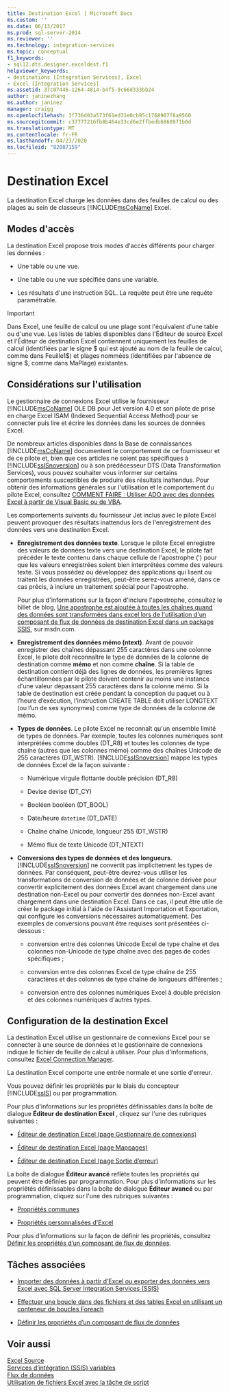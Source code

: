 ```yaml
---
title: Destination Excel | Microsoft Docs
ms.custom: ''
ms.date: 06/13/2017
ms.prod: sql-server-2014
ms.reviewer: ''
ms.technology: integration-services
ms.topic: conceptual
f1_keywords:
- sql12.dts.designer.exceldest.f1
helpviewer_keywords:
- destinations [Integration Services], Excel
- Excel [Integration Services]
ms.assetid: 37c07446-1264-4814-b4f5-9c66d333bb24
author: janinezhang
ms.author: janinez
manager: craigg
ms.openlocfilehash: 3f736d03a573f61ed31e0cb95c1768907f8a9560
ms.sourcegitcommit: c37777216fb8b464e33cd6e2ffbedb6860971b0d
ms.translationtype: MT
ms.contentlocale: fr-FR
ms.lasthandoff: 04/23/2020
ms.locfileid: "82087159"
---
```

# <a name="excel-destination"></a>Destination Excel
  La destination Excel charge les données dans des feuilles de calcul ou des plages au sein de classeurs [!INCLUDE[msCoName](../../includes/msconame-md.md)] Excel.  
  
## <a name="access-modes"></a>Modes d'accès  
 La destination Excel propose trois modes d'accès différents pour charger les données :  
  
-   Une table ou une vue.  
  
-   Une table ou une vue spécifiée dans une variable.  
  
-   Les résultats d'une instruction SQL. La requête peut être une requête paramétrable.  
  
> [!IMPORTANT]  
>  Dans Excel, une feuille de calcul ou une plage sont l'équivalent d'une table ou d'une vue. Les listes de tables disponibles dans l'Éditeur de source Excel et l'Éditeur de destination Excel contiennent uniquement les feuilles de calcul (identifiées par le signe $ qui est ajouté au nom de la feuille de calcul, comme dans Feuille1$) et plages nommées (identifiées par l'absence de signe $, comme dans MaPlage) existantes.  
  
## <a name="usage-considerations"></a>Considérations sur l'utilisation  
 Le gestionnaire de connexions Excel utilise le fournisseur [!INCLUDE[msCoName](../../includes/msconame-md.md)] OLE DB pour Jet version 4.0 et son pilote de prise en charge Excel ISAM (Indexed Sequential Access Method) pour se connecter puis lire et écrire les données dans les sources de données Excel.  
  
 De nombreux articles disponibles dans la Base de connaissances [!INCLUDE[msCoName](../../includes/msconame-md.md)] documentent le comportement de ce fournisseur et de ce pilote et, bien que ces articles ne soient pas spécifiques à [!INCLUDE[ssISnoversion](../../includes/ssisnoversion-md.md)] ou à son prédécesseur DTS (Data Transformation Services), vous pouvez souhaiter vous informer sur certains comportements susceptibles de produire des résultats inattendus. Pour obtenir des informations générales sur l'utilisation et le comportement du pilote Excel, consultez [COMMENT FAIRE : Utiliser ADO avec des données Excel à partir de Visual Basic ou de VBA](https://support.microsoft.com/kb/257819).  
  
 Les comportements suivants du fournisseur Jet inclus avec le pilote Excel peuvent provoquer des résultats inattendus lors de l'enregistrement des données vers une destination Excel.  
  
-   **Enregistrement des données texte**. Lorsque le pilote Excel enregistre des valeurs de données texte vers une destination Excel, le pilote fait précéder le texte contenu dans chaque cellule de l'apostrophe (') pour que les valeurs enregistrées soient bien interprétées comme des valeurs texte. Si vous possédez ou développez des applications qui lisent ou traitent les données enregistrées, peut-être serez-vous amené, dans ce cas précis, à inclure un traitement spécial pour l'apostrophe.  
  
     Pour plus d'informations sur la façon d'inclure l'apostrophe, consultez le billet de blog, [Une apostrophe est ajoutée à toutes les chaînes quand des données sont transformées dans excel lors de l'utilisation d'un composant de flux de données de destination Excel dans un package SSIS](https://go.microsoft.com/fwlink/?LinkId=400876), sur msdn.com.  
  
-   **Enregistrement des données mémo (ntext)**. Avant de pouvoir enregistrer des chaînes dépassant 255 caractères dans une colonne Excel, le pilote doit reconnaître le type de données de la colonne de destination comme **mémo** et non comme **chaîne**. Si la table de destination contient déjà des lignes de données, les premières lignes échantillonnées par le pilote doivent contenir au moins une instance d'une valeur dépassant 255 caractères dans la colonne mémo. Si la table de destination est créée pendant la conception du paquet ou à l’heure d’exécution, l’instruction CREATE TABLE doit utiliser LONGTEXT (ou l’un de ses synonymes) comme type de données de la colonne de mémo.  
  
-   **Types de données**. Le pilote Excel ne reconnaît qu'un ensemble limité de types de données. Par exemple, toutes les colonnes numériques sont interprétées comme doubles (DT_R8) et toutes les colonnes de type chaîne (autres que les colonnes mémo) comme des chaînes Unicode de 255 caractères (DT_WSTR). [!INCLUDE[ssISnoversion](../../includes/ssisnoversion-md.md)] mappe les types de données Excel de la façon suivante :  
  
    -   Numérique    virgule flottante double précision (DT_R8)  
  
    -   Devise     devise (DT_CY)  
  
    -   Booléen     booléen (DT_BOOL)  
  
    -   Date/heure `datetime` (DT_DATE)  
  
    -   Chaîne     chaîne Unicode, longueur 255 (DT_WSTR)  
  
    -   Mémo     flux de texte Unicode (DT_NTEXT)  
  
-   **Conversions des types de données et des longueurs**. [!INCLUDE[ssISnoversion](../../includes/ssisnoversion-md.md)] ne convertit pas implicitement les types de données. Par conséquent, peut-être devrez-vous utiliser les transformations de conversion de données et de colonne dérivée pour convertir explicitement des données Excel avant chargement dans une destination non-Excel ou pour convertir des données non-Excel avant chargement dans une destination Excel. Dans ce cas, il peut être utile de créer le package initial à l'aide de l'Assistant Importation et Exportation, qui configure les conversions nécessaires automatiquement. Des exemples de conversions pouvant être requises sont présentées ci-dessous :  
  
    -   conversion entre des colonnes Unicode Excel de type chaîne et des colonnes non-Unicode de type chaîne avec des pages de codes spécifiques ;  
  
    -   conversion entre des colonnes Excel de type chaîne de 255 caractères et des colonnes de type chaîne de longueurs différentes ;  
  
    -   conversion entre des colonnes numériques Excel à double précision et des colonnes numériques d'autres types.  
  
## <a name="configuration-of-the-excel-destination"></a>Configuration de la destination Excel  
 La destination Excel utilise un gestionnaire de connexions Excel pour se connecter à une source de données et le gestionnaire de connexions indique le fichier de feuille de calcul à utiliser. Pour plus d'informations, consultez [Excel Connection Manager](../connection-manager/excel-connection-manager.md).  
  
 La destination Excel comporte une entrée normale et une sortie d'erreur.  
  
 Vous pouvez définir les propriétés par le biais du concepteur [!INCLUDE[ssIS](../../includes/ssis-md.md)] ou par programmation.  
  
 Pour plus d'informations sur les propriétés définissables dans la boîte de dialogue **Éditeur de destination Excel** , cliquez sur l'une des rubriques suivantes :  
  
-   [Éditeur de destination Excel &#40;page Gestionnaire de connexions&#41;](../excel-destination-editor-connection-manager-page.md)  
  
-   [Éditeur de destination Excel &#40;page Mappages&#41;](../excel-destination-editor-mappings-page.md)  
  
-   [Éditeur de destination Excel &#40;page Sortie d’erreur&#41;](../excel-destination-editor-error-output-page.md)  
  
 La boîte de dialogue **Éditeur avancé** reflète toutes les propriétés qui peuvent être définies par programmation. Pour plus d'informations sur les propriétés définissables dans la boîte de dialogue **Éditeur avancé** ou par programmation, cliquez sur l'une des rubriques suivantes :  
  
-   [Propriétés communes](../common-properties.md)  
  
-   [Propriétés personnalisées d'Excel](excel-custom-properties.md)  
  
 Pour plus d’informations sur la façon de définir les propriétés, consultez [Définir les propriétés d’un composant de flux de données](set-the-properties-of-a-data-flow-component.md).  
  
## <a name="related-tasks"></a>Tâches associées  
  
-   [Importer des données à partir d’Excel ou exporter des données vers Excel avec SQL Server Integration Services (SSIS)](../load-data-to-from-excel-with-ssis.md)  
  
-   [Effectuer une boucle dans des fichiers et des tables Excel en utilisant un conteneur de boucles Foreach](../control-flow/foreach-loop-container.md)  
  
-   [Définir les propriétés d’un composant de flux de données](set-the-properties-of-a-data-flow-component.md)  
  
## <a name="see-also"></a>Voir aussi  
 [Excel Source](excel-source.md)   
 [Services d’intégration &#40;SSIS&#41; variables](../integration-services-ssis-variables.md)   
 [Flux de données](data-flow.md)   
 [Utilisation de fichiers Excel avec la tâche de script](../extending-packages-scripting-task-examples/working-with-excel-files-with-the-script-task.md)  
  
  
